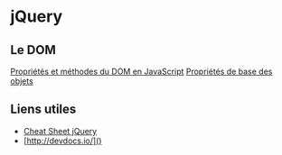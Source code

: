 # jQuery #

## Le DOM ##

[Propriétés et méthodes du DOM en JavaScript](http://jsfiddle.net/bfcepegra/h7hzycp3/)
[Propriétés de base des objets](http://jsfiddle.net/bfcepegra/drewh2df/)

## Liens utiles ##

- [Cheat Sheet jQuery](http://oscarotero.com/jquery/)
- [http://devdocs.io/]()